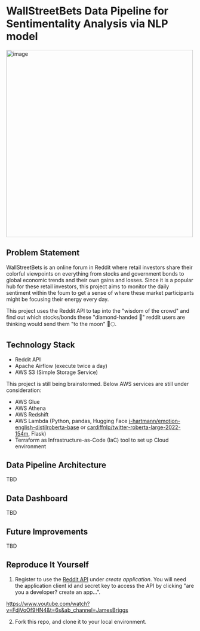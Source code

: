 # WallStreetBets Data Pipeline for Sentimentality Analysis via NLP model

<img width="500" alt="image" src="https://github.com/djeong95/Yelp_review_datapipeline/assets/102641321/0bc4a69b-fd0e-45a2-bd5c-d5b6e9477d8e">

## Problem Statement
WallStreetBets is an online forum in Reddit where retail investors share their colorful viewpoints on everything from stocks and government bonds to global economic trends and their own gains and losses. Since it is a popular hub for these retail investors, this project aims to monitor the daily sentiment within the foum to get a sense of where these market participants might be focusing their energy every day. 

This project uses the Reddit API to tap into the "wisdom of the crowd" and find out which stocks/bonds these "diamond-handed 💎" reddit users are thinking would send them "to the moon" 🚀🌕.

## Technology Stack

- Reddit API
- Apache Airflow (execute twice a day)
- AWS S3 (Simple Storage Service)

This project is still being brainstormed. Below AWS services are still under consideration:
- AWS Glue 
- AWS Athena
- AWS Redshift
- AWS Lambda (Python, pandas, Hugging Face [j-hartmann/emotion-english-distilroberta-base](https://huggingface.co/j-hartmann/emotion-english-distilroberta-base) or [cardiffnlp/twitter-roberta-large-2022-154m](https://huggingface.co/cardiffnlp/twitter-roberta-large-2022-154m), Flask)
- Terraform as Infrastructure-as-Code (IaC) tool to set up Cloud environment
## Data Pipeline Architecture
TBD

## Data Dashboard
TBD
## Future Improvements
TBD
## Reproduce It Yourself

1. Register to use the [Reddit API](https://www.reddit.com/prefs/apps) under *create application*. You will need the application client id and secret key to access the API by clicking "are you a developer? create an app...".

https://www.youtube.com/watch?v=FdjVoOf9HN4&t=6s&ab_channel=JamesBriggs

2. Fork this repo, and clone it to your local environment.